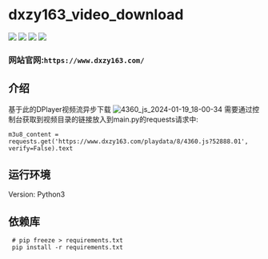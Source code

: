# dxzy163_video_download
![](https://img.shields.io/badge/Python-3.12.1-green.svg) ![](https://img.shields.io/badge/requests-2.31.0-green.svg) ![](https://img.shields.io/badge/m3u8-4.0.0-green.svg) ![](https://img.shields.io/badge/anyio-4.0.0-green.svg)

### 网站官网:`https://www.dxzy163.com/`
## 介绍

基于此的DPlayer视频流异步下载
![4360_js_2024-01-19_18-00-34](https://github.com/CopyMasterJ/dxzy163_video_download/assets/108559018/7804f67d-daac-43f3-bf02-bebe5d8aa654)
需要通过控制台获取到视频目录的链接放入到main.py的requests请求中:
```
m3u8_content = requests.get('https://www.dxzy163.com/playdata/8/4360.js?52888.01', verify=False).text
```
## 运行环境
Version: Python3

## 依赖库
```pycon
 # pip freeze > requirements.txt
 pip install -r requirements.txt
```